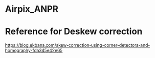 # Airpix_ANPR
# Reference for Deskew correction
https://blog.ekbana.com/skew-correction-using-corner-detectors-and-homography-fda345e42e65
